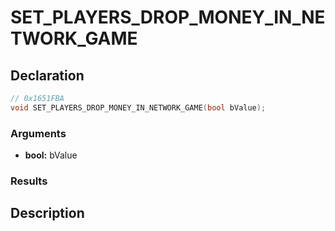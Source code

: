 # SET_PLAYERS_DROP_MONEY_IN_NETWORK_GAME

## Declaration
```cpp
// 0x1651FBA
void SET_PLAYERS_DROP_MONEY_IN_NETWORK_GAME(bool bValue);
```

### Arguments
- **bool:** bValue

### Results

## Description
